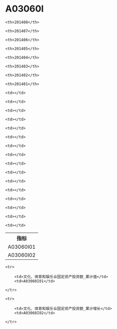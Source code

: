 A03060I
======


<table>

<tr>
    <th>指标</th>
    
    <th>201408</th>
    
    <th>201407</th>
    
    <th>201406</th>
    
    <th>201405</th>
    
    <th>201404</th>
    
    <th>201403</th>
    
    <th>201402</th>
    
    <th>201401</th>
    
</tr>


<tr>
    <td>A03060I01</td>
    
    <td></td>
    
    <td></td>
    
    <td></td>
    
    <td></td>
    
    <td></td>
    
    <td></td>
    
    <td></td>
    
    <td></td>
    

</tr>

<tr>
    <td>A03060I02</td>
    
    <td></td>
    
    <td></td>
    
    <td></td>
    
    <td></td>
    
    <td></td>
    
    <td></td>
    
    <td></td>
    
    <td></td>
    

</tr>


</table>

<table>
    
    <tr>

        <td>文化、体育和娱乐业固定资产投资额_累计值</td>
        <td>A03060I01</td>

    </tr>
    
    <tr>

        <td>文化、体育和娱乐业固定资产投资额_累计增长</td>
        <td>A03060I02</td>

    </tr>
    
</table>